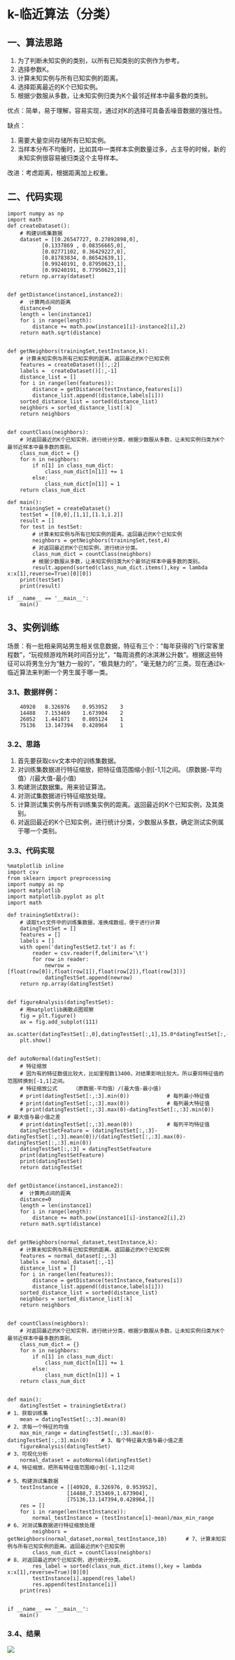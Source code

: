 # k-临近算法（分类）
## 一、算法思路
1. 为了判断未知实例的类别，以所有已知类别的实例作为参考。
2. 选择参数K。
3. 计算未知实例与所有已知实例的距离。
4. 选择距离最近的K个已知实例。
5. 根据少数服从多数，让未知实例归类为K个最邻近样本中最多数的类别。

优点：简单，易于理解，容易实现，通过对K的选择可具备丢噪音数据的强壮性。

缺点：  
1. 需要大量空间存储所有已知实例。
2. 当样本分布不均衡时，比如其中一类样本实例数量过多，占主导的时候，新的未知实例很容易被归类这个主导样本。

改进：考虑距离，根据距离加上权重。

## 二、代码实现

    import numpy as np
    import math
    def createDataset():
        # 构建训练集数据
        dataset = [[0.26547727, 0.27892898,0],
               [0.1337869 , 0.08356665,0],
               [0.02771102, 0.36429227,0],
               [0.81783834, 0.86542639,1],
               [0.99240191, 0.87950623,1],
               [0.99240191, 0.77950623,1]]
        return np.array(dataset)


    def getDistance(instance1,instance2):
        #  计算两点间的距离
        distance=0
        length = len(instance1)
        for i in range(length):
            distance += math.pow(instance1[i]-instance2[i],2)
        return math.sqrt(distance)


    def getNeighbors(trainingSet,testInstance,k):
        # 计算未知实例与所有已知实例的距离。返回最近的K个已知实例
        features = createDataset()[:,:2]
        labels =  createDataset()[:,-1]
        distance_list = []
        for i in range(len(features)):
            distance = getDistance(testInstance,features[i])
            distance_list.append((distance,labels[i]))
        sorted_distance_list = sorted(distance_list)
        neighbors = sorted_distance_list[:k]
        return neighbors


    def countClass(neighbors):
        # 对返回最近的K个已知实例，进行统计分类，根据少数服从多数，让未知实例归类为K个最邻近样本中最多数的类别。
        class_num_dict = {}
        for n in neighbors:
            if n[1] in class_num_dict:
                class_num_dict[n[1]] += 1
            else:
                class_num_dict[n[1]] = 1
        return class_num_dict

    def main():
        trainingSet = createDataset()
        testSet = [[0,0],[1,1],[1.1,1.2]]
        result = []
        for test in testSet:
            # 计算未知实例与所有已知实例的距离。返回最近的K个已知实例
            neighbors = getNeighbors(trainingSet,test,4)
            # 对返回最近的K个已知实例，进行统计分类。
            class_num_dict = countClass(neighbors)
            # 根据少数服从多数，让未知实例归类为K个最邻近样本中最多数的类别。
            result.append(sorted(class_num_dict.items(),key = lambda x:x[1],reverse=True)[0][0])
        print(testSet)
        print(result)

    if __name__ == '__main__':
        main()

## 3、实例训练
场景：有一批相亲网站男生相关信息数据，特征有三个：“每年获得的飞行常客里程数”，“玩视频游戏所耗时间百分比”，“每周消费的冰淇淋公升数”。根据这些特征可以将男生分为“魅力一般的”，“极具魅力的”，“毫无魅力的”三类。现在通过k-临近算法来判断一个男生属于哪一类。

### 3.1、数据样例：

        40920	8.326976	0.953952	3
        14488	7.153469	1.673904	2
        26052	1.441871	0.805124	1
        75136	13.147394	0.428964	1

### 3.2、思路
1. 首先要获取csv文本中的训练集数据。
2. 对训练集数据进行特征缩放，把特征值范围缩小到[-1,1]之间。     (原数据-平均值）/(最大值-最小值)
3. 构建测试数据集。用来验证算法。
4. 对测试集数据进行特征缩放处理。
5. 计算测试集实例与所有训练集实例的距离。返回最近的K个已知实例，及其类别。
6. 对返回最近的K个已知实例，进行统计分类，少数服从多数，确定测试实例属于哪一个类别。

### 3.3、代码实现

    %matplotlib inline
    import csv
    from sklearn import preprocessing
    import numpy as np
    import matplotlib
    import matplotlib.pyplot as plt
    import math

    def trainingSetExtra():
        # 读取txt文件中的训练集数据，准换成数组，便于进行计算
        datingTestSet = []
        features = []
        labels = []
        with open('datingTestSet2.txt') as f:
            reader = csv.reader(f,delimiter='\t')
            for row in reader:
                newrow = [float(row[0]),float(row[1]),float(row[2]),float(row[3])]
                datingTestSet.append(newrow)
        return np.array(datingTestSet)


    def figureAnalysis(datingTestSet):
        # 用matplotlib画散点图观察
        fig = plt.figure()
        ax = fig.add_subplot(111)
        ax.scatter(datingTestSet[:,0],datingTestSet[:,1],15.0*datingTestSet[:,-1],15.0*datingTestSet[:,-1])
        plt.show()


    def autoNormal(datingTestSet):
        # 特征缩放
        # 因为有的特征数值比较大，比如里程数13400，对结果影响比较大。所以要将特征值的范围转换到[-1,1]之间。
        # 特征缩放公式     （原数据-平均值）/(最大值-最小值)
        # print(datingTestSet[:,:3].min(0))            # 每列最小特征值
        # print(datingTestSet[:,:3].max(0))            # 每列最大特征值
        # print(datingTestSet[:,:3].max(0)-datingTestSet[:,:3].min(0))            # 最大值与最小值之差
        # print(datingTestSet[:,:3].mean(0))           # 每列平均特征值
        datingTestSetFeature = (datingTestSet[:,:3]-datingTestSet[:,:3].mean(0))/(datingTestSet[:,:3].max(0)-datingTestSet[:,:3].min(0))
        datingTestSet[:,:3] = datingTestSetFeature
        print(datingTestSetFeature)
        print(datingTestSet)
        return datingTestSet


    def getDistance(instance1,instance2):
        #  计算两点间的距离
        distance=0
        length = len(instance1)
        for i in range(length):
            distance += math.pow(instance1[i]-instance2[i],2)
        return math.sqrt(distance)


    def getNeighbors(normal_dataset,testInstance,k):
        # 计算未知实例与所有已知实例的距离。返回最近的K个已知实例
        features = normal_dataset[:,:3]
        labels =  normal_dataset[:,-1]
        distance_list = []
        for i in range(len(features)):
            distance = getDistance(testInstance,features[i])
            distance_list.append((distance,labels[i]))
        sorted_distance_list = sorted(distance_list)
        neighbors = sorted_distance_list[:k]
        return neighbors


    def countClass(neighbors):
        # 对返回最近的K个已知实例，进行统计分类，根据少数服从多数，让未知实例归类为K个最邻近样本中最多数的类别。
        class_num_dict = {}
        for n in neighbors:
            if n[1] in class_num_dict:
                class_num_dict[n[1]] += 1
            else:
                class_num_dict[n[1]] = 1
        return class_num_dict


    def main():
        datingTestSet = trainingSetExtra()                                       # 1、获取训练集
        mean = datingTestSet[:,:3].mean(0)                                       # 2、求每一个特征的均值
        max_min_range = datingTestSet[:,:3].max(0)-datingTestSet[:,:3].min(0)    # 3、每个特征最大值与最小值之差
        figureAnalysis(datingTestSet)                                            # 3、可视化分析
        normal_dataset = autoNormal(datingTestSet)                               # 4、特征缩放，把所有特征值范围缩小到[-1,1]之间
                                                                                 # 5、构建测试集数据
        testInstance = [[40920, 8.326976, 0.953952],                    
                       [14488,7.153469,1.673904],
                       [75136,13.147394,0.428964,]]
        res = []
        for i in range(len(testInstance)):
            normal_testInstance = (testInstance[i]-mean)/max_min_range           # 6、对测试集数据进行特征缩放处理
            neighbors = getNeighbors(normal_dataset,normal_testInstance,10)      # 7、计算未知实例与所有已知实例的距离。返回最近的K个已知实例
            class_num_dict = countClass(neighbors)                               # 8、对返回最近的K个已知实例，进行统计分类。
            res_label = sorted(class_num_dict.items(),key = lambda x:x[1],reverse=True)[0][0]
            testInstance[i].append(res_label)
            res.append(testInstance[i])
        print(res)


    if __name__ == '__main__':
        main()

### 3.4、结果
![](https://github.com/daacheng/pythonForMachineLearning/blob/master/pic/knnI.jpg?raw=true)
